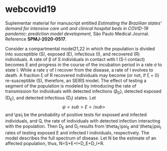# webcovid19
Suplementar material for manuscript entitled *Estimating the Brazilian states’ demand for intensive care unit and clinical hospital beds in COVID-19 pandemic: prediction model development*, São Paulo Medical Journal. Reference **SPMJ-2020-0517**.


Consider a compartmental model21,22 in which the population is divided into susceptible (S), exposed (E), infectious (I), and recovered (R) individuals. A rate of β of S individuals in contact with I (S-I contact) becomes E and progress in the course of the incubation period in a rate σ to state I. While a rate γ of I recover from the disease, a rate of I evolves to death. A fraction ξ of R recovered individuals may become (or not, if ξ = 0) re-susceptible (S), therefore, an SEIRS model. The effect of testing a segment of the population is modeled by introducing the rate of transmission for individuals with detected infections (β<sub>D</sub>), detected exposed (D<sub>E</sub>), and detected infectious (D<sub>I</sub>) states. Let $$\psi<sub>E</sub>$$ and \psi<sub>I</sub> be the probability of positive tests for exposed and infected individuals, and Q, the rate of individuals with detected infection interacting with the population. Then D<sub>E</sub> and D<sub>I</sub> results from \theta<sub>E</sub>\psi<sub>E</sub> and \theta<sub>I</sub>\psi<sub>I</sub> rates of testing exposed E and infected I individuals, respectively. The model describes the full spectrum of disease. Let N be the estimate of an affected population, thus, N=S+E+I+D_E+D_I+R. 

<script type="text/javascript" async
src="https://cdn.mathjax.org/mathjax/latest/MathJax.js?config=TeX-MML-AM_CHTML">
